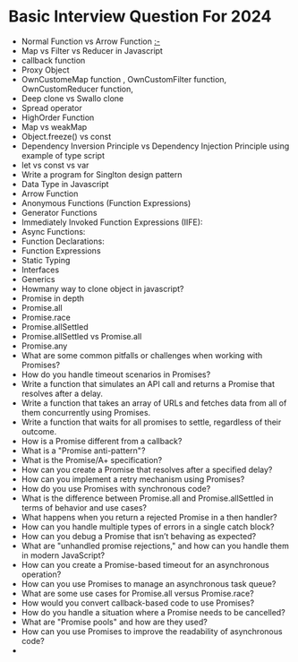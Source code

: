 # Basic Interview Question For 2024
 - Normal Function vs Arrow Function [:-](/Javascript/ans/arrow-vs-normal-function.md)
 - Map vs Filter vs Reducer in Javascript
 - callback function
 - Proxy Object
 - OwnCustomeMap function , OwnCustomFilter function, OwnCustomReducer function,
 - Deep clone vs Swallo clone
 - Spread operator
 - HighOrder Function
 - Map vs weakMap
 - Object.freeze() vs const 
 - Dependency Inversion Principle vs Dependency Injection Principle using example of type script
 - let vs const vs var
 - Write a program for Singlton design pattern
 - Data Type in Javascript
 - Arrow Function
 - Anonymous Functions (Function Expressions)
 - Generator Functions
 - Immediately Invoked Function Expressions (IIFE):
 - Async Functions:
 - Function Declarations:
 - Function Expressions
 - Static Typing
 - Interfaces
 - Generics
 - Howmany way to clone object in javascript? 
 - Promise in depth
 - Promise.all
 - Promise.race
 - Promise.allSettled
 - Promise.allSettled vs Promise.all
 - Promise.any
 - What are some common pitfalls or challenges when working with Promises?
 - How do you handle timeout scenarios in Promises?
 - Write a function that simulates an API call and returns a Promise that resolves after a delay.
 - Write a function that takes an array of URLs and fetches data from all of them concurrently using Promises.
 - Write a function that waits for all promises to settle, regardless of their outcome.
 - How is a Promise different from a callback?
 - What is a "Promise anti-pattern"?
 - What is the Promise/A+ specification?
 - How can you create a Promise that resolves after a specified delay?
 - How can you implement a retry mechanism using Promises?
 - How do you use Promises with synchronous code?
 - What is the difference between Promise.all and Promise.allSettled in terms of behavior and use cases?
 - What happens when you return a rejected Promise in a then handler?
 - How can you handle multiple types of errors in a single catch block?
 - How can you debug a Promise that isn’t behaving as expected?
 - What are "unhandled promise rejections," and how can you handle them in modern JavaScript?
 - How can you create a Promise-based timeout for an asynchronous operation?
 - How can you use Promises to manage an asynchronous task queue?
 - What are some use cases for Promise.all versus Promise.race?
 - How would you convert callback-based code to use Promises?
 - How do you handle a situation where a Promise needs to be cancelled?
 - What are "Promise pools" and how are they used?
 - How can you use Promises to improve the readability of asynchronous code?
 - 

